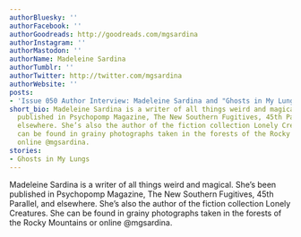 ```yaml
---
authorBluesky: ''
authorFacebook: ''
authorGoodreads: http://goodreads.com/mgsardina
authorInstagram: ''
authorMastodon: ''
authorName: Madeleine Sardina
authorTumblr: ''
authorTwitter: http://twitter.com/mgsardina
authorWebsite: ''
posts:
- 'Issue 050 Author Interview: Madeleine Sardina and "Ghosts in My Lungs"'
short_bio: Madeleine Sardina is a writer of all things weird and magical. She’s been
  published in Psychopomp Magazine, The New Southern Fugitives, 45th Parallel, and
  elsewhere. She’s also the author of the fiction collection Lonely Creatures. She
  can be found in grainy photographs taken in the forests of the Rocky Mountains or
  online @mgsardina.
stories:
- Ghosts in My Lungs
---
```


Madeleine Sardina is a writer of all things weird and magical. She’s been published in Psychopomp Magazine, The New Southern Fugitives, 45th Parallel, and elsewhere. She’s also the author of the fiction collection Lonely Creatures. She can be found in grainy photographs taken in the forests of the Rocky Mountains or online @mgsardina.